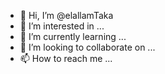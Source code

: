- 👋 Hi, I’m @elallamTaka
- 👀 I’m interested in ...
- 🌱 I’m currently learning ...
- 💞️ I’m looking to collaborate on ...
- 📫 How to reach me ...

<!---
elallamTaka/elallamTaka is a ✨ special ✨ repository because its `README.md` (this file) appears on your GitHub profile.
You can click the Preview link to take a look at your changes.
--->

